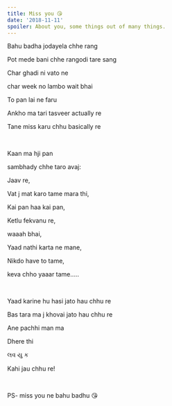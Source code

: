```yaml
---
title: Miss you 😘
date: '2018-11-11'
spoiler: About you, some things out of many things.
---
```


Bahu badha jodayela chhe rang

Pot mede bani chhe rangodi tare sang

Char ghadi ni vato ne

char week no lambo wait bhai

To pan lai ne faru

Ankho ma tari tasveer actually re

Tane miss karu chhu basically re

<br />

Kaan ma hji pan

sambhady chhe taro avaj:

Jaav re,

Vat j mat karo tame mara thi,

Kai pan haa kai pan,

Ketlu fekvanu re,

waaah bhai,

Yaad nathi karta ne mane,

Nikdo have to tame,

keva chho yaaar tame…..

<br />

Yaad karine hu hasi jato hau chhu re

Bas tara ma j khovai jato hau chhu re

Ane pachhi man ma

Dhere thi

લવ યુ ક

Kahi jau chhu re!

<br />

PS- miss you ne bahu badhu 😘